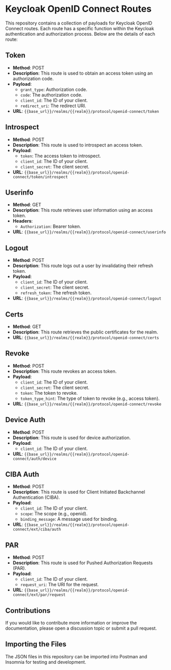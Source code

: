 # Keycloak OpenID Connect Routes

This repository contains a collection of payloads for Keycloak OpenID Connect routes. Each route has a specific function within the Keycloak authentication and authorization process. Below are the details of each route:

## Token
- **Method**: POST
- **Description**: This route is used to obtain an access token using an authorization code.
- **Payload**:
  - `grant_type`: Authorization code.
  - `code`: The authorization code.
  - `client_id`: The ID of your client.
  - `redirect_uri`: The redirect URI.
- **URL**: `{{base_url}}/realms/{{realm}}/protocol/openid-connect/token`

## Introspect
- **Method**: POST
- **Description**: This route is used to introspect an access token.
- **Payload**:
  - `token`: The access token to introspect.
  - `client_id`: The ID of your client.
  - `client_secret`: The client secret.
- **URL**: `{{base_url}}/realms/{{realm}}/protocol/openid-connect/token/introspect`

## Userinfo
- **Method**: GET
- **Description**: This route retrieves user information using an access token.
- **Headers**: 
  - `Authorization`: Bearer token.
- **URL**: `{{base_url}}/realms/{{realm}}/protocol/openid-connect/userinfo`

## Logout
- **Method**: POST
- **Description**: This route logs out a user by invalidating their refresh token.
- **Payload**:
  - `client_id`: The ID of your client.
  - `client_secret`: The client secret.
  - `refresh_token`: The refresh token.
- **URL**: `{{base_url}}/realms/{{realm}}/protocol/openid-connect/logout`

## Certs
- **Method**: GET
- **Description**: This route retrieves the public certificates for the realm.
- **URL**: `{{base_url}}/realms/{{realm}}/protocol/openid-connect/certs`

## Revoke
- **Method**: POST
- **Description**: This route revokes an access token.
- **Payload**:
  - `client_id`: The ID of your client.
  - `client_secret`: The client secret.
  - `token`: The token to revoke.
  - `token_type_hint`: The type of token to revoke (e.g., access token).
- **URL**: `{{base_url}}/realms/{{realm}}/protocol/openid-connect/revoke`

## Device Auth
- **Method**: POST
- **Description**: This route is used for device authorization.
- **Payload**:
  - `client_id`: The ID of your client.
- **URL**: `{{base_url}}/realms/{{realm}}/protocol/openid-connect/auth/device`

## CIBA Auth
- **Method**: POST
- **Description**: This route is used for Client Initiated Backchannel Authentication (CIBA).
- **Payload**:
  - `client_id`: The ID of your client.
  - `scope`: The scope (e.g., openid).
  - `binding_message`: A message used for binding.
- **URL**: `{{base_url}}/realms/{{realm}}/protocol/openid-connect/ext/ciba/auth`

## PAR
- **Method**: POST
- **Description**: This route is used for Pushed Authorization Requests (PAR).
- **Payload**:
  - `client_id`: The ID of your client.
  - `request_uri`: The URI for the request.
- **URL**: `{{base_url}}/realms/{{realm}}/protocol/openid-connect/ext/par/request`

## Contributions

If you would like to contribute more information or improve the documentation, please open a discussion topic or submit a pull request.

## Importing the Files

The JSON files in this repository can be imported into Postman and Insomnia for testing and development.
